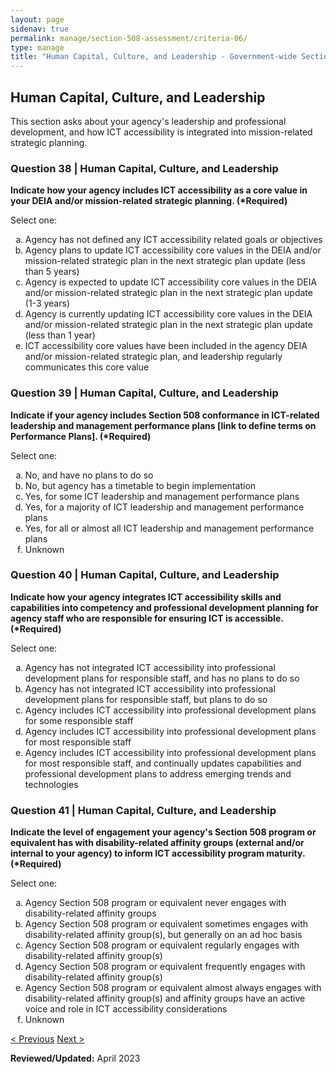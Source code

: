 ```yaml
---
layout: page
sidenav: true
permalink: manage/section-508-assessment/criteria-06/
type: manage
title: "Human Capital, Culture, and Leadership - Government-wide Section 508 Assessment Criteria"
---
```


<H2 id="human-capital-culture-and-leadership">Human Capital, Culture, and Leadership</H2>
<p>This section asks about your agency's leadership and professional development, and how ICT accessibility is integrated into mission-related strategic planning. </p>

<div class="usa-card-group">
<!-- begin insert criteria -->

<!-- Q:038--><div class="usa-card tablet:grid-col-12"><div class="usa-card__container border-top"><div class="usa-card__header"><h3 class="usa-card__heading">	Question 38 | Human Capital, Culture, and Leadership	</h3></div><div class="usa-card__body"><p><strong>	Indicate how your agency includes ICT accessibility as a core value in your DEIA and/or mission-related strategic planning. (*Required)	</strong></p>	<p>	Select one:	</p>	<p>	<ol type="a"><li>Agency has not defined any ICT accessibility related goals or objectives</li><li>Agency plans to update ICT accessibility core values in the DEIA and/or mission-related strategic plan in the next strategic plan update (less than 5 years)</li><li>Agency is expected to update ICT accessibility core values in the DEIA and/or mission-related strategic plan in the next strategic plan update (1-3 years)</li><li>Agency is currently updating ICT accessibility core values in the DEIA and/or mission-related strategic plan in the next strategic plan update (less than 1 year)</li><li>ICT accessibility core values have been included in the agency DEIA and/or mission-related strategic plan, and leadership regularly communicates this core value</li></ol>	</p>				</div></div></div>
<!-- Q:039--> <div class="usa-card tablet:grid-col-12"><div class="usa-card__container border-top"><div class="usa-card__header"><h3 class="usa-card__heading">	Question 39 | Human Capital, Culture, and Leadership	</h3></div><div class="usa-card__body"><p><strong>	Indicate if your agency includes Section 508 conformance in ICT-related leadership and management performance plans [link to define terms on Performance Plans]. (*Required)	</strong></p>	<p>	Select one:	</p>	<p>	<ol type="a"><li>No, and have no plans to do so</li><li>No, but agency has a timetable to begin implementation</li><li>Yes, for some ICT leadership and management performance plans</li><li>Yes, for a majority of ICT leadership and management performance plans</li><li>Yes, for all or almost all ICT leadership and management performance plans</li><li>Unknown</li></ol>	</p>				</div></div></div>
<!-- Q:040--> <div class="usa-card tablet:grid-col-12"><div class="usa-card__container border-top"><div class="usa-card__header"><h3 class="usa-card__heading">	Question 40 | Human Capital, Culture, and Leadership	</h3></div><div class="usa-card__body"><p><strong>	Indicate how your agency integrates ICT accessibility skills and capabilities into competency and professional development planning for agency staff who are responsible for ensuring ICT is accessible. (*Required)	</strong></p>	<p>	Select one:	</p>	<p>	<ol type="a"><li>Agency has not integrated ICT accessibility into professional development plans for responsible staff, and has no plans to do so</li><li>Agency has not integrated ICT accessibility into professional development plans for responsible staff, but plans to do so</li><li>Agency includes ICT accessibility into professional development plans for some responsible staff</li><li>Agency includes ICT accessibility into professional development plans for most responsible staff</li><li>Agency includes ICT accessibility into professional development plans for most responsible staff, and continually updates capabilities and professional development plans to address emerging trends and technologies</li></ol>	</p>				</div></div></div>
<!-- Q:041--> <div class="usa-card tablet:grid-col-12"><div class="usa-card__container border-top"><div class="usa-card__header"><h3 class="usa-card__heading">	Question 41 | Human Capital, Culture, and Leadership	</h3></div><div class="usa-card__body"><p><strong>	Indicate the level of engagement your agency's Section 508 program or equivalent has with disability-related affinity groups (external and/or internal to your agency) to inform ICT accessibility program maturity. (*Required)	</strong></p>	<p>	Select one:	</p>	<p>	<ol type="a"><li>Agency Section 508 program or equivalent never engages with disability-related affinity groups</li><li>Agency Section 508 program or equivalent sometimes engages with disability-related affinity group(s), but generally on an ad hoc basis</li><li>Agency Section 508 program or equivalent regularly engages with disability-related affinity group(s)</li><li>Agency Section 508 program or equivalent frequently engages with disability-related affinity group(s)</li><li>Agency Section 508 program or equivalent almost always engages with disability-related affinity group(s) and affinity groups have an active voice and role in ICT accessibility considerations</li><li>Unknown</li></ol>	</p>				</div></div></div>

<!-- end insert criteria -->
</div>

<div id="prev-next-section">
    <a class="prev-page" title="Go to previous page" href="{{site.baseurl}}/manage/section-508-assessment/criteria-05/"> < Previous</a>
    <a class="prev-page" title="Go to next page" href="{{site.baseurl}}/manage/section-508-assessment/criteria-07/"> Next > </a>
</div>

**Reviewed/Updated:** April 2023